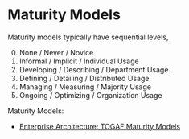 # Maturity Models

Maturity models typically have sequential levels, 

0. None / Never / Novice
1. Informal / Implicit / Individual Usage
2. Developing / Describing / Department Usage
3. Defining / Detailing / Distributed Usage
4. Managing / Measuring / Majority Usage
5. Ongoing / Optimizing / Organization Usage

Maturity Models:

* [Enterprise Architecture: TOGAF Maturity Models](enterprise_architecture/togaf_maturity_models.md)


